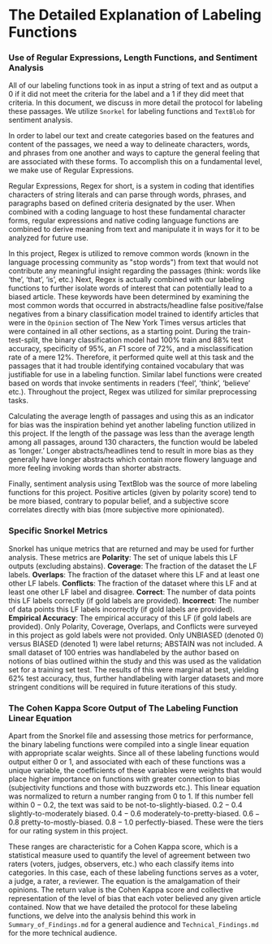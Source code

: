 # The Detailed Explanation of Labeling Functions

### Use of Regular Expressions, Length Functions, and Sentiment Analysis

All of our labeling functions took in as input a string of text and as output a $0$ if it did not meet the criteria for the label and a $1$ if they did meet that criteria. In this document, we discuss in more detail the protocol for labeling these passages. We utilize `Snorkel` for labeling functions and `TextBlob` for sentiment analysis. 

In order to label our text and create categories based on the features and content of the passages, we need a way to delineate characters, words, and phrases from one another and ways to capture the general feeling that are associated with these forms. To accomplish this on a fundamental level, we make use of Regular Expressions. 

Regular Expressions, Regex for short, is a system in coding that identifies characters of string literals and can parse through words, phrases, and paragraphs based on defined criteria designated by the user. When combined with a coding language to host these fundamental character forms, regular expressions and native coding language functions are combined to derive meaning from text and manipulate it in ways for it to be analyzed for future use. 

In this project, Regex is utilized to remove common words (known in the language processing community as "stop words") from text that would not contribute any meaningful insight regarding the passages (think: words like ‘the’, ‘that’, ‘is’, etc.) Next, Regex is actually combined with our labeling functions to further isolate words of interest that can potentially lead to a biased article. These keywords have been determined by examining the most common words that occurred in abstracts/headline false positive/false negatives from a binary classification model trained to identify articles that were in the `Opinion` section of The New York Times versus articles that were contained in all other sections, as a starting point. During the train-test-split, the binary classification model had $100\%$ train and $88\%$ test accuracy, specificity of $95\%$, an $F1$ score of $72 \%$, and a misclassification rate of a mere $12\%$. Therefore, it performed quite well at this task and the passages that it had trouble identifying contained vocabulary that was justifiable for use in a labeling function. Similar label functions were created based on words that invoke sentiments in readers (‘feel’, ’think’, ‘believe’ etc.). Throughout the project, Regex was utilized for similar preprocessing tasks.  

Calculating the average length of passages and using this as an indicator for bias was the inspiration behind yet another labeling function utilized in this project. If the length of the passage was less than the average length among all passages, around $130$ characters, the function would be labeled as ‘longer.’ Longer abstracts/headlines tend to result in more bias as they generally have longer abstracts which contain more flowery language and more feeling invoking words than shorter abstracts. 

Finally, sentiment analysis using TextBlob was the source of more labeling functions for this project. Positive articles (given by polarity score) tend to be more biased, contrary to popular belief, and a subjective score correlates directly with bias (more subjective more opinionated).

### Specific Snorkel Metrics

Snorkel has unique metrics that are returned and may be used for further analysis. These metrics are $\textbf{Polarity}$: The set of unique labels this LF outputs (excluding abstains). $\textbf{Coverage}$: The fraction of the dataset the LF labels. $\textbf{Overlaps}$: The fraction of the dataset where this LF and at least one other LF labels. $\textbf{Conflicts}$: The fraction of the dataset where this LF and at least one other LF label and disagree. $\textbf{Correct}$: The number of data points this LF labels correctly (if gold labels are provided). $\textbf{Incorrect}$: The number of data points this LF labels incorrectly (if gold labels are provided). $\textbf{Empirical Accuracy}$: The empirical accuracy of this LF (if gold labels are provided). Only Polarity, Coverage, Overlaps, and Conflicts were surveyed in this project as gold labels were not provided. Only UNBIASED (denoted $0$) versus BIASED (denoted $1$) were label returns; ABSTAIN was not included. A small dataset of $100$ entries was handlabeled by the author based on notions of bias outlined within the study and this was used as the validation set for a training set test. The results of this were marginal at best, yielding $62\%$ test accuracy, thus, further handlabeling with larger datasets and more stringent conditions will be required in future iterations of this study. 

### The Cohen Kappa Score Output of The Labeling Function Linear Equation

Apart from the Snorkel file and assessing those metrics for performance, the binary labeling functions were compiled into a single linear equation with appropriate scalar weights. Since all of these labeling functions would output either $0$ or $1$, and associated with each of these functions was a unique variable, the coefficients of these variables were weights that would place higher importance on functions with greater connection to bias (subjectivity functions and those with buzzwords etc.). This linear equation was normalized to return a number ranging from $0$ to $1$. If this number fell within $0-0.2$, the text was said to be not-to-slightly-biased. $0.2-0.4$ slightly-to-moderately biased. $0.4-0.6$ moderately-to-pretty-biased. $0.6-0.8$ pretty-to-mostly-biased. $0.8-1.0$ perfectly-biased. These were the tiers for our rating system in this project. 

These ranges are characteristic for a Cohen Kappa score, which is a statistical measure used to quantify the level of agreement between two raters (voters, judges, observers, etc.) who each classify items into categories. In this case, each of these labeling functions serves as a voter, a judge, a rater, a reviewer. The equation is the amalgamation of their opinions. The return value is the Cohen Kappa score and collective representation of the level of bias that each voter believed any given article contained. Now that we have detailed the protocol for these labeling functions, we delve into the analysis behind this work in `Summary_of_Findings.md` for a general audience and `Technical_Findings.md` for the more technical audience. 







